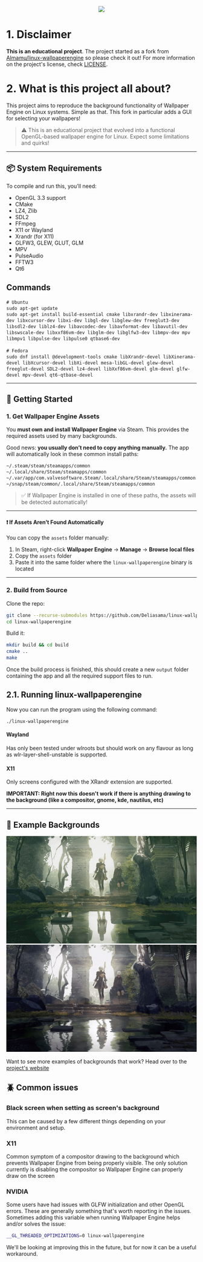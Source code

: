 <p align="center">
	<a href="https://github.com/Almamu/linux-wallpaperengine/blob/main/LICENSE"><img src="https://img.shields.io/github/license/Almamu/linux-wallpaperengine" /></a>
</p>

# 1. Disclaimer
**This is an educational project**. The project started as a fork from [Almamu/linux-wallpaperengine](https://github.com/Almamu/linux-wallpaperengine) so please check it out!
For more information on the project's license, check [LICENSE](LICENSE).

# 2. What is this project all about?
This project aims to reproduce the background functionality of Wallpaper Engine on Linux systems. Simple as that. This fork in particular adds a GUI for selecting your wallpapers! 

> ⚠️ This is an educational project that evolved into a functional OpenGL-based wallpaper engine for Linux. Expect some limitations and quirks!

---

## 📦 System Requirements

To compile and run this, you'll need:

- OpenGL 3.3 support
- CMake
- LZ4, Zlib
- SDL2
- FFmpeg
- X11 or Wayland
- Xrandr (for X11)
- GLFW3, GLEW, GLUT, GLM
- MPV
- PulseAudio
- FFTW3
- Qt6

## Commands
```
# Ubuntu
sudo apt-get update
sudo apt-get install build-essential cmake libxrandr-dev libxinerama-dev libxcursor-dev libxi-dev libgl-dev libglew-dev freeglut3-dev libsdl2-dev liblz4-dev libavcodec-dev libavformat-dev libavutil-dev libswscale-dev libxxf86vm-dev libglm-dev libglfw3-dev libmpv-dev mpv libmpv1 libpulse-dev libpulse0 qtbase6-dev

# Fedora
sudo dnf install @development-tools cmake libXrandr-devel libXinerama-devel libXcursor-devel libXi-devel mesa-libGL-devel glew-devel freeglut-devel SDL2-devel lz4-devel libXxf86vm-devel glm-devel glfw-devel mpv-devel qt6-qtbase-devel
```

---

## 🚀 Getting Started

### 1. Get Wallpaper Engine Assets

You **must own and install Wallpaper Engine** via Steam. This provides the required assets used by many backgrounds.

Good news: **you usually don’t need to copy anything manually.** The app will automatically look in these common install paths:

```
~/.steam/steam/steamapps/common
~/.local/share/Steam/steamapps/common
~/.var/app/com.valvesoftware.Steam/.local/share/Steam/steamapps/common
~/snap/steam/common/.local/share/Steam/steamapps/common
```

> ✅ If Wallpaper Engine is installed in one of these paths, the assets will be detected automatically!

---

#### ❗ If Assets Aren’t Found Automatically

You can copy the `assets` folder manually:

1. In Steam, right-click **Wallpaper Engine** → **Manage** → **Browse local files**
2. Copy the `assets` folder
3. Paste it into the same folder where the `linux-wallpaperengine` binary is located

---

### 2. Build from Source

Clone the repo:

```bash
git clone --recurse-submodules https://github.com/Deliasama/linux-wallpaperengine.git
cd linux-wallpaperengine
```

Build it:

```bash
mkdir build && cd build
cmake ..
make
```

Once the build process is finished, this should create a new `output` folder containing the app and all the required
support files to run.

## 2.1. Running linux-wallpaperengine
Now you can run the program using the following command:

```
./linux-wallpaperengine
```

#### Wayland
Has only been tested under wlroots but should work on any flavour as long as wlr-layer-shell-unstable is supported.

#### X11
Only screens configured with the XRandr extension are supported.

**IMPORTANT: Right now this doesn't work if there is anything drawing to the background (like a compositor, gnome, kde, nautilus, etc)**

---

## 🌈 Example Backgrounds

![example1](docs/images/example.gif)
![example2](docs/images/example2.gif)

Want to see more examples of backgrounds that work? Head over to the [project's website](https://wpengine.alma.mu/#showcase)

## 🪲 Common issues
### Black screen when setting as screen's background
This can be caused by a few different things depending on your environment and setup.

### X11
Common symptom of a compositor drawing to the background which prevents Wallpaper Engine from being properly visible.
The only solution currently is disabling the compositor so Wallpaper Engine can properly draw on the screen

### NVIDIA
Some users have had issues with GLFW initialization and other OpenGL errors. These are generally something that's
worth reporting in the issues. Sometimes adding this variable when running Wallpaper Engine helps and/or solves
the issue:
```bash
__GL_THREADED_OPTIMIZATIONS=0 linux-wallpaperengine
```

We'll be looking at improving this in the future, but for now it can be a useful workaround.
